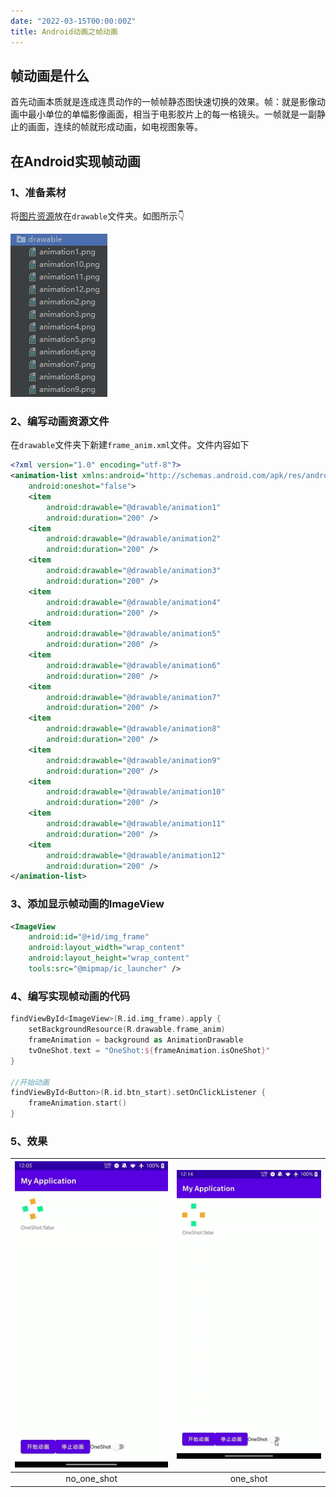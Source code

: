 ```yaml
---
date: "2022-03-15T00:00:00Z"
title: Android动画之帧动画
---
```


## **帧动画是什么**

首先动画本质就是连成连贯动作的一帧帧静态图快速切换的效果。帧：就是影像动画中最小单位的单幅影像画面，相当于电影胶片上的每一格镜头。一帧就是一副静止的画面，连续的帧就形成动画，如电视图象等。

## **在Android实现帧动画**

### 1、准备素材

将[图片资源](frame_anim_drawable.zip)放在`drawable`文件夹。如图所示👇

![素材路径](sourse_location.png)

### 2、编写动画资源文件

在`drawable`文件夹下新建`frame_anim.xml`文件。文件内容如下

``` xml
<?xml version="1.0" encoding="utf-8"?>
<animation-list xmlns:android="http://schemas.android.com/apk/res/android"
    android:oneshot="false">
    <item
        android:drawable="@drawable/animation1"
        android:duration="200" />
    <item
        android:drawable="@drawable/animation2"
        android:duration="200" />
    <item
        android:drawable="@drawable/animation3"
        android:duration="200" />
    <item
        android:drawable="@drawable/animation4"
        android:duration="200" />
    <item
        android:drawable="@drawable/animation5"
        android:duration="200" />
    <item
        android:drawable="@drawable/animation6"
        android:duration="200" />
    <item
        android:drawable="@drawable/animation7"
        android:duration="200" />
    <item
        android:drawable="@drawable/animation8"
        android:duration="200" />
    <item
        android:drawable="@drawable/animation9"
        android:duration="200" />
    <item
        android:drawable="@drawable/animation10"
        android:duration="200" />
    <item
        android:drawable="@drawable/animation11"
        android:duration="200" />
    <item
        android:drawable="@drawable/animation12"
        android:duration="200" />
</animation-list>
```

### 3、添加显示帧动画的ImageView

``` xml
<ImageView
    android:id="@+id/img_frame"
    android:layout_width="wrap_content"
    android:layout_height="wrap_content"
    tools:src="@mipmap/ic_launcher" />
```

### 4、编写实现帧动画的代码

```kotlin
findViewById<ImageView>(R.id.img_frame).apply {
    setBackgroundResource(R.drawable.frame_anim)
    frameAnimation = background as AnimationDrawable
    tvOneShot.text = "OneShot:${frameAnimation.isOneShot}"
}

//开始动画
findViewById<Button>(R.id.btn_start).setOnClickListener {
    frameAnimation.start()
}
```

### 5、效果

|![no_one_shot](no_one_shot.gif)|![one_shot](one_shot.gif)|
|:---:|:---:|
|no_one_shot|one_shot|